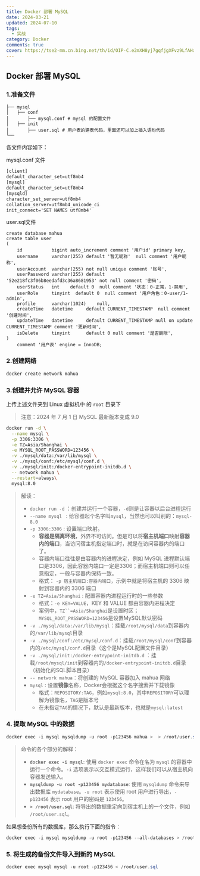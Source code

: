 ```yaml
---
title: Docker 部署 MySQL
date: 2024-03-21
updated: 2024-07-10
tags: 
  - 实战
category: Docker
comments: true
cover: https://tse2-mm.cn.bing.net/th/id/OIP-C.e2mXH8yj7gqfjgXFvz9LfAHaEh?w=295&h=180&c=7&r=0&o=5&dpr=1.3&pid=1.7
---
```

## Docker 部署 MySQL

### 1.准备文件

```
├── mysql
│   ├── conf
│       ├── mysql.conf # mysql 的配置文件
│   ├── init
│   	├── user.sql # 用户表的建表代码，里面还可以加上插入语句代码
└──
```

各文件内容如下：

mysql.conf 文件

```tex
[client]
default_character_set=utf8mb4
[mysql]
default_character_set=utf8mb4
[mysqld]
character_set_server=utf8mb4
collation_server=utf8mb4_unicode_ci
init_connect='SET NAMES utf8mb4'
```

user.sql文件

```mysql
create database mahua
create table user
(
    id           bigint auto_increment comment '用户id' primary key,
    username     varchar(255) default '暂无昵称'  null comment '用户昵称',
    userAccount  varchar(255) not null unique comment '账号',
    userPassword varchar(255) default '52e218fc3f06b8eedafd3c36a8681953' not null comment '密码',
    userStatus   int    default 0  null comment '状态：0-正常，1-禁用',
    userRole     tinyint  default 0  null comment '用户角色：0-user/1- admin',
    profile      varchar(1024)    null,
    createTime   datetime     default CURRENT_TIMESTAMP  null comment '创建时间',
    updateTime   datetime     default CURRENT_TIMESTAMP null on update CURRENT_TIMESTAMP comment '更新时间',
    isDelete     tinyint      default 0 null comment '是否删除',
)
    comment '用户表' engine = InnoDB;
```


### 2.创建网络

```powershell
docker create network mahua
```


### 3.创建并允许 MySQL 容器

上传上述文件夹到 Linux 虚拟机中 的 `root` 目录下
> 注意：2024 年 7 月 1 日 MySQL 最新版本变成 9.0 
```Bash
docker run -d \
  --name mysql \
  -p 3306:3306 \
  -e TZ=Asia/Shanghai \
  -e MYSQL_ROOT_PASSWORD=123456 \
  -v ./mysql/data:/var/lib/mysql \
  -v ./mysql/conf:/etc/mysql/conf.d \
  -v ./mysql/init:/docker-entrypoint-initdb.d \
  -- network mahua \
  --restart=always\
  mysql:8.0
```



> 解读：
>
> - `docker run -d` ：创建并运行一个容器，`-d`则是让容器以后台进程运行
> - `--name mysql ` : 给容器起个名字叫`mysql`，当然也可以叫别的：`mysql-8.0` 
> - `-p 3306:3306` : 设置端口映射。
>   - **容器是隔离环境**，外界不可访问。但是可以将**宿主机端口**映射**容器内的端口**，当访问宿主机指定端口时，就是在访问容器内的端口了。
>   - 容器内端口往往是由容器内的进程决定，例如 MySQL 进程默认端口是3306，因此容器内端口一定是3306；而宿主机端口则可以任意指定，一般与容器内保持一致。
>   - 格式： `-p 宿主机端口:容器内端口`，示例中就是将宿主机的 3306 映射到容器内的 3306 端口
> - `-e TZ=Asia/Shanghai` : 配置容器内进程运行时的一些参数
>   - 格式：`-e KEY=VALUE`，KEY 和 VALUE 都由容器内进程决定
>   - 案例中，`TZ``=Asia/Shanghai`是设置时区；`MYSQL_ROOT_PASSWORD=123456`是设置MySQL默认密码
> - `-v ./mysql/data:/var/lib/mysql`：挂载`/root/mysql/data`到容器内的`/var/lib/mysql`目录
> - `-v ./mysql/conf:/etc/mysql/conf.d`：挂载`/root/mysql/conf`到容器内的`/etc/mysql/conf.d`目录（这个是MySQL配置文件目录）
> - `-v ./mysql/init:/docker-entrypoint-initdb.d` ：挂载`/root/mysql/init`到容器内的`/docker-entrypoint-initdb.d`目录（初始化的SQL脚本目录）
> - `-- network mahua`：将创建的 MySQL 容器加入 mahua 网络
> - `mysql` : 设置**镜像**名称，Docker会根据这个名字搜索并下载镜像
>   - 格式：`REPOSITORY:TAG`，例如`mysql:8.0`，其中`REPOSITORY`可以理解为镜像名，`TAG`是版本号
>   - 在未指定`TAG`的情况下，默认是最新版本，也就是`mysql:latest`



### 4. 提取 MySQL 中的数据

```powershell
docker exec -i mysql mysqldump -u root -p123456 mahua >  > /root/user.sql
```



>命令的各个部分的解释：
>
>- **`docker exec -i mysql`**: 使用 `docker exec` 命令在名为 `mysql` 的容器中运行一个命令。`-i` 选项表示以交互模式运行，这样我们可以从宿主机向容器发送输入。
>- **`mysqldump -u root -p123456 mydatabase`**: 使用 `mysqldump` 命令来导出数据库 `mydatabase`。`-u root` 表示使用 root 用户进行导出，`-p123456` 表示 root 用户的密码是 `123456`。
>- **`> /root/user.sql`**: 将导出的数据重定向到宿主机上的一个文件，例如 `/root/user.sql`。



如果想备份所有的数据库，那么执行下面的指令：

```powershell
docker exec -i mysql mysqldump -u root -p123456 --all-databases > /root/all_databases_backup.sql
```





### 5. 将生成的备份文件导入到新的 MySQL

```powershell
docker exec mysql mysql -u root -p123456 < /root/user.sql
```



